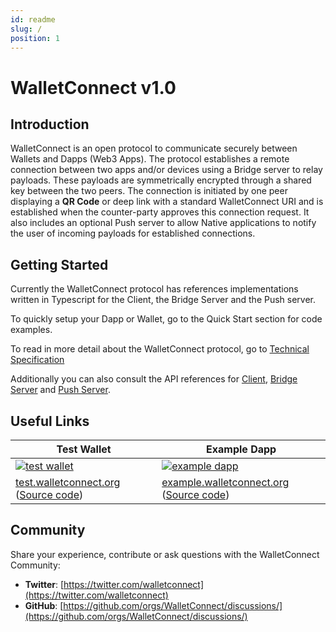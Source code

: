 ```yaml
---
id: readme
slug: /
position: 1
---
```


# WalletConnect v1.0

## Introduction

WalletConnect is an open protocol to communicate securely between Wallets and Dapps \(Web3 Apps\). The protocol establishes a remote connection between two apps and/or devices using a Bridge server to relay payloads. These payloads are symmetrically encrypted through a shared key between the two peers. The connection is initiated by one peer displaying a **QR Code** or deep link with a standard WalletConnect URI and is established when the counter-party approves this connection request. It also includes an optional Push server to allow Native applications to notify the user of incoming payloads for established connections.

## Getting Started

Currently the WalletConnect protocol has references implementations written in Typescript for the Client, the Bridge Server and the Push server.

To quickly setup your Dapp or Wallet, go to the Quick Start section for code examples.

To read in more detail about the WalletConnect protocol, go to [Technical Specification](specs/readme.md)

Additionally you can also consult the API references for [Client](client-api.md), [Bridge Server](bridge-server.md) and [Push Server](push-server.md).

## Useful Links

| **Test Wallet** | **Example Dapp** |
| --------------- | --------------- |
| [![test wallet](/assets-1.0/img_3394.jpg)](https://test.walletconnect.org) | [![example dapp](/assets-1.0/screenshot-2019-01-31-16.52.57.png)](https://example.walletconnect.org) |
| [test.walletconnect.org](https://test.walletconnect.org) \([Source code](https://github.com/WalletConnect/walletconnect-test-wallet)\) | [example.walletconnect.org](https://example.walletconnect.org) \([Source code](https://github.com/WalletConnect/walletconnect-example-dapp)\) |

## Community

Share your experience, contribute or ask questions with the WalletConnect Community:

- **Twitter**: [https://twitter.com/walletconnect](https://twitter.com/walletconnect)
- **GitHub**: [https://github.com/orgs/WalletConnect/discussions/](https://github.com/orgs/WalletConnect/discussions/)
